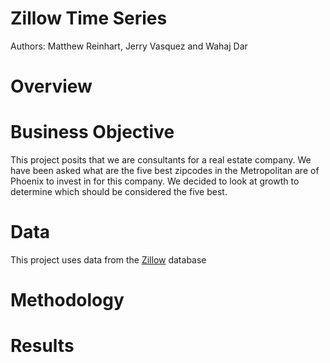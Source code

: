 # Zillow Time Series
Authors: Matthew Reinhart, Jerry Vasquez and Wahaj Dar

# Overview


# Business Objective
This project posits that we are consultants for a real estate company. We have been asked what are the five best zipcodes in the Metropolitan are of Phoenix to invest in for this company. We decided to look at growth to determine which should be considered the five best.

# Data
This project uses data from the [Zillow](https://www.zillow.com/research/data/) database

# Methodology


# Results



